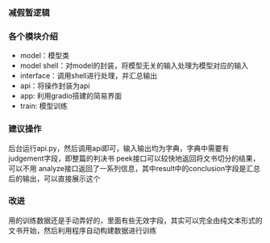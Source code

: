 ### 减假暂逻辑

### 各个模块介绍
- model：模型类
- model shell：对model的封装，将模型无关的输入处理为模型对应的输入
- interface：调用shell进行处理，并汇总输出
- api：将操作封装为api
- app: 利用gradio搭建的简易界面
- train: 模型训练

### 建议操作
后台运行api.py，然后调用api即可，输入输出均为字典，字典中需要有judgement字段，即整篇的判决书
peek接口可以较快地返回将文书切分的结果，可以不用
analyze接口返回了一系列信息，其中result中的conclusion字段是汇总后的输出，可以直接展示这个

### 改进

用的训练数据还是手动弄好的，里面有些无效字段，其实可以完全由纯文本形式的文书开始，然后利用程序自动构建数据进行训练
